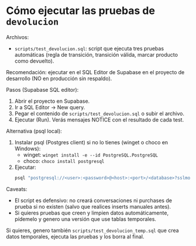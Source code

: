 # Cómo ejecutar las pruebas de `devolucion`

Archivos:
- `scripts/test_devolucion.sql`: script que ejecuta tres pruebas automáticas (regla de transición, transición válida, marcar producto como devuelto).

Recomendación: ejecutar en el SQL Editor de Supabase en el proyecto de desarrollo (NO en producción sin respaldo).

Pasos (Supabase SQL editor):
1. Abrir el proyecto en Supabase.
2. Ir a SQL Editor → New query.
3. Pegar el contenido de `scripts/test_devolucion.sql` o subir el archivo.
4. Ejecutar (Run). Verás mensajes NOTICE con el resultado de cada test.

Alternativa (psql local):
1. Instalar psql (Postgres client) si no lo tienes (winget o choco en Windows):
   - winget: `winget install -e --id PostgreSQL.PostgreSQL`
   - choco: `choco install postgresql`
2. Ejecutar:
   ```powershell
   psql "postgresql://<user>:<password>@<host>:<port>/<database>?sslmode=require" -f scripts/test_devolucion.sql
   ```

Caveats:
- El script es defensivo: no creará conversaciones ni purchases de prueba si no existen (salvo que realices inserts manuales antes).
- Si quieres pruebas que creen y limpien datos automáticamente, pídemelo y genero una versión que use tablas temporales.

Si quieres, genero también `scripts/test_devolucion_temp.sql` que crea datos temporales, ejecuta las pruebas y los borra al final.
